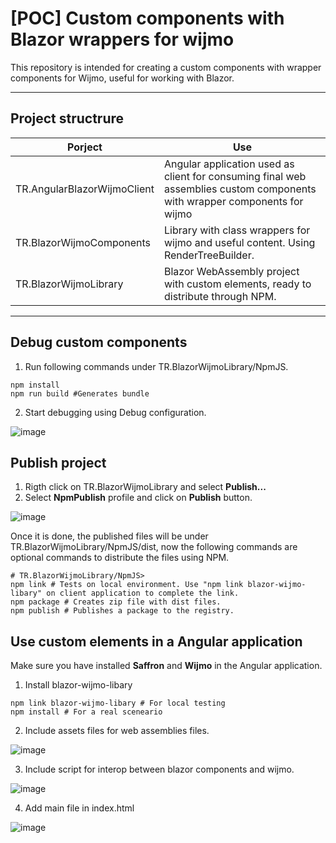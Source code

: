 # [POC] Custom components with Blazor wrappers for wijmo
This repository is intended for creating a custom components with wrapper components for Wijmo, useful for working with Blazor.

---

## Project structrure

| Porject | Use |
|--------------------|-----------|
| TR.AngularBlazorWijmoClient | Angular application used as client for consuming final web assemblies custom components with wrapper components for wijmo|
| TR.BlazorWijmoComponents | Library with class wrappers for wijmo and useful content. Using RenderTreeBuilder. |
| TR.BlazorWijmoLibrary | Blazor WebAssembly project with custom elements, ready to distribute through NPM. |

---
## Debug custom components
1. Run following commands under TR.BlazorWijmoLibrary/NpmJS.
```shell
npm install
npm run build #Generates bundle
```
2. Start debugging using Debug configuration.

![image](https://github.com/user-attachments/assets/48c883c6-5631-46eb-9672-cbd94fbfa702)

## Publish project
1. Rigth click on TR.BlazorWijmoLibrary and select **Publish...**
2. Select **NpmPublish** profile and click on **Publish** button.

![image](https://github.com/user-attachments/assets/85c0fdbf-c8a9-4d4a-8899-40092b948139)

Once it is done, the published files will be under TR.BlazorWijmoLibrary/NpmJS/dist, now the following commands are optional commands to distribute the files using NPM.
```shell
# TR.BlazorWijmoLibrary/NpmJS>
npm link # Tests on local environment. Use "npm link blazor-wijmo-libary" on client application to complete the link.
npm package # Creates zip file with dist files.
npm publish # Publishes a package to the registry.
```
## Use custom elements in a Angular application
Make sure you have installed **Saffron** and **Wijmo** in the Angular application.
1. Install blazor-wijmo-libary
```shell
npm link blazor-wijmo-libary # For local testing
npm install # For a real sceneario
```
2. Include assets files for web assemblies files.
   
![image](https://github.com/user-attachments/assets/68f4e5e8-a918-46c2-b8ed-674e9fa84285)

3. Include script for interop between blazor components and wijmo.

![image](https://github.com/user-attachments/assets/8cc533ef-ad05-4141-8184-58fedb8e8066)

4. Add main file in index.html

![image](https://github.com/user-attachments/assets/b36c9880-6d57-4086-990a-bc19e4494016)

